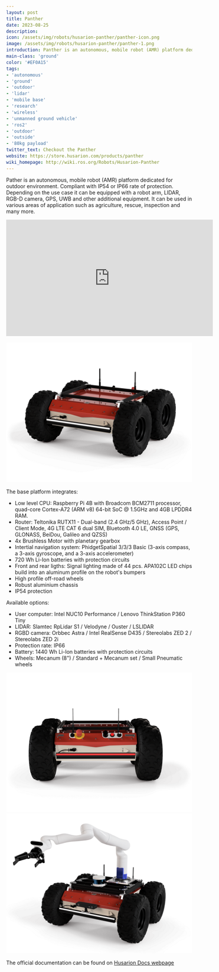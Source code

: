 ```yaml
---
layout: post
title: Panther
date: 2023-08-25
description:
icon: /assets/img/robots/husarion-panther/panther-icon.png
image: /assets/img/robots/husarion-panther/panther-1.png
introduction: Panther is an autonomous, mobile robot (AMR) platform dedicated for outdoor environment. Compliant with IP54 or IP66 rate of protection. Depending on the use case it can be equipped with a robot arm, LIDAR, RGB-D camera, GPS, UWB and other additional equipment. It can be used in various areas of application such as construction, agriculture, logistics, inspection and many more.
main-class: 'ground'
color: '#EF0A15'
tags:
- 'autonomous'
- 'ground'
- 'outdoor'
- 'lidar'
- 'mobile base'
- 'research'
- 'wireless'
- 'unmanned ground vehicle'
- 'ros2'
- 'outdoor'
- 'outside'
- '80kg payload'
twitter_text: Checkout the Panther
website: https://store.husarion.com/products/panther
wiki_homepage: http://wiki.ros.org/Robots/Husarion-Panther
---
```


Pather is an autonomous, mobile robot (AMR) platform dedicated for outdoor environment. Compliant with IP54 or IP66 rate of protection. Depending on the use case it can be equipped with a robot arm, LIDAR, RGB-D camera, GPS, UWB and other additional equipment. It can be used in various areas of application such as agriculture, rescue, inspection and many more.

<iframe width="560" height="315" src="https://www.youtube.com/embed/aABlD3RVOc8?si=6aPGqp9ayO6sElWo" frameborder="0" allow="accelerometer; autoplay; clipboard-write; encrypted-media; gyroscope; picture-in-picture" allowfullscreen></iframe>

![Appearance](/assets/img/robots/husarion-panther/panther-1.png)

The base platform integrates:

- Low level CPU: Raspberry Pi 4B with Broadcom BCM2711 processor, quad-core Cortex-A72 (ARM v8) 64-bit SoC @ 1.5GHz and 4GB LPDDR4 RAM.
- Router:  Teltonika RUTX11 - Dual-band (2.4 GHz/5 GHz), Access Point / Client Mode, 4G LTE CAT 6 dual SIM, Bluetooth 4.0 LE, GNSS (GPS, GLONASS, BeiDou, Galileo and QZSS)
- 4x Brushless Motor with planetary gearbox
- Intertial navigation system:  PhidgetSpatial 3/3/3 Basic (3-axis compass, a 3-axis gyroscope, and a 3-axis accelerometer)
- 720 Wh Li-Ion batteries with protection circuits
- Front and rear ligths:  Signal lighting made of 44 pcs. APA102C LED chips build into an aluminum profile on the robot's bumpers
- High profile off-road wheels
- Robust aluminium chassis
- IP54 protection

Available options:

- User computer: Intel NUC10 Performance / Lenovo ThinkStation P360 Tiny
- LIDAR: Slamtec RpLidar S1 / Velodyne / Ouster / LSLIDAR
- RGBD camera: Orbbec Astra / Intel RealSense D435 / Stereolabs ZED 2 / Stereolabs ZED 2i
- Protection rate: IP66
- Battery: 1440 Wh Li-Ion batteries with protection circuits
- Wheels: Mecanum (8") / Standard + Mecanum set / Small Pneumatic wheels

![Appearance](/assets/img/robots/husarion-panther/panther-3.png)
![Appearance](/assets/img/robots/husarion-panther/panther-6.png)

The official documentation can be found on [Husarion Docs webpage](https://husarion.com/manuals/panther)
